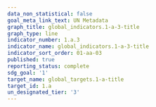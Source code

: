 ```yaml
---
data_non_statistical: false
goal_meta_link_text: UN Metadata
graph_title: global_indicators.1-a-3-title
graph_type: line
indicator_number: 1.a.3
indicator_name: global_indicators.1-a-3-title
indicator_sort_order: 01-aa-03
published: true
reporting_status: complete
sdg_goal: '1'
target_name: global_targets.1-a-title
target_id: 1.a
un_designated_tier: '3'
---
```

